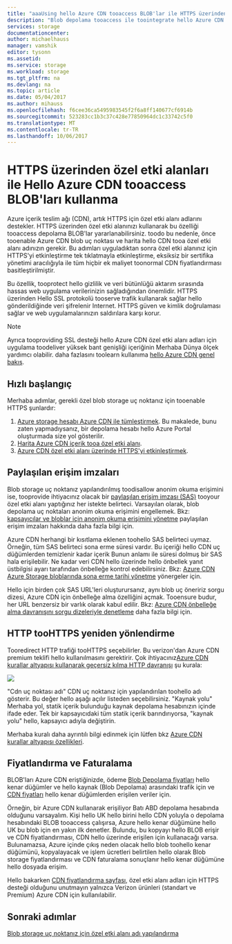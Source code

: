 ```yaml
---
title: "aaaUsing hello Azure CDN tooaccess BLOB'lar ile HTTPS üzerinden özel etki alanları"
description: "Blob depolama tooaccess ile toointegrate hello Azure CDN özel etki alanları ile HTTPS üzerinden nasıl BLOB bilgi edinin"
services: storage
documentationcenter: 
author: michaelhauss
manager: vamshik
editor: tysonn
ms.assetid: 
ms.service: storage
ms.workload: storage
ms.tgt_pltfrm: na
ms.devlang: na
ms.topic: article
ms.date: 05/04/2017
ms.author: mihauss
ms.openlocfilehash: f6cee36ca5495983545f2f6a8ff140677cf6914b
ms.sourcegitcommit: 523283cc1b3c37c428e77850964dc1c33742c5f0
ms.translationtype: MT
ms.contentlocale: tr-TR
ms.lasthandoff: 10/06/2017
---
```

# <a name="using-hello-azure-cdn-tooaccess-blobs-with-custom-domains-over-https"></a>HTTPS üzerinden özel etki alanları ile Hello Azure CDN tooaccess BLOB'ları kullanma

Azure içerik teslim ağı (CDN), artık HTTPS için özel etki alanı adlarını destekler.
HTTPS üzerinden özel etki alanınızı kullanarak bu özelliği tooaccess depolama BLOB'lar yararlanabilirsiniz. toodo bu nedenle, önce tooenable Azure CDN blob uç noktası ve harita hello CDN tooa özel etki alanı adınızın gerekir. Bu adımları uyguladıktan sonra özel etki alanınız için HTTPS'yi etkinleştirme tek tıklatmayla etkinleştirme, eksiksiz bir sertifika yönetimi aracılığıyla ile tüm hiçbir ek maliyet toonormal CDN fiyatlandırması basitleştirilmiştir.

Bu özellik, tooprotect hello gizlilik ve veri bütünlüğü aktarım sırasında hassas web uygulama verilerinizin sağladığından önemlidir. HTTPS üzerinden Hello SSL protokolü tooserve trafik kullanarak sağlar hello gönderildiğinde veri şifrelenir Internet. HTTPS güven ve kimlik doğrulaması sağlar ve web uygulamalarınızın saldırılara karşı korur.

> [!NOTE]
> Ayrıca tooproviding SSL desteği hello Azure CDN özel etki alanı adları için uygulama toodeliver yüksek bant genişliği içeriğinin Merhaba Dünya ölçek yardımcı olabilir.
> daha fazlasını toolearn kullanıma [hello Azure CDN genel bakış](../../cdn/cdn-overview.md).
>
>

## <a name="quick-start"></a>Hızlı başlangıç

Merhaba adımlar, gerekli özel blob storage uç noktanız için tooenable HTTPS şunlardır:

1.  [Azure storage hesabı Azure CDN ile tümleştirmek](../../cdn/cdn-create-a-storage-account-with-cdn.md).
    Bu makalede, bunu zaten yapmadıysanız, bir depolama hesabı hello Azure Portal oluşturmada size yol gösterilir.
2.  [Harita Azure CDN içerik tooa özel etki alanı](../../cdn/cdn-map-content-to-custom-domain.md).
3.  [Azure CDN özel etki alanı üzerinde HTTPS'yi etkinleştirmek](../../cdn/cdn-custom-ssl.md).

## <a name="shared-access-signatures"></a>Paylaşılan erişim imzaları

Blob storage uç noktanız yapılandırılmış toodisallow anonim okuma erişimini ise, tooprovide ihtiyacınız olacak bir [paylaşılan erişim imzası (SAS)](../common/storage-dotnet-shared-access-signature-part-1.md?toc=%2fazure%2fstorage%2fblobs%2ftoc.json) tooyour özel etki alanı yaptığınız her istekte belirteci. Varsayılan olarak, blob depolama uç noktaları anonim okuma erişimini engellemek. Bkz: [kapsayıcılar ve bloblar için anonim okuma erişimini yönetme](storage-manage-access-to-resources.md) paylaşılan erişim imzaları hakkında daha fazla bilgi için.

Azure CDN herhangi bir kısıtlama eklenen toohello SAS belirteci uymaz. Örneğin, tüm SAS belirteci sona erme süresi vardır. Bu içeriği hello CDN uç düğümlerden temizlenir kadar içerik Bunun anlamı ile süresi dolmuş bir SAS hala erişilebilir. Ne kadar veri CDN hello üzerinde hello önbellek yanıt üstbilgisi ayarı tarafından önbelleğe kontrol edebilirsiniz. Bkz: [Azure CDN Azure Storage bloblarında sona erme tarihi yönetme](../../cdn/cdn-manage-expiration-of-blob-content.md) yönergeler için.

Hello için birden çok SAS URL'leri oluşturursanız, aynı blob uç öneririz sorgu dizesi, Azure CDN için önbelleğe alma özelliğini açmak. Tooensure budur, her URL benzersiz bir varlık olarak kabul edilir. Bkz: [Azure CDN önbelleğe alma davranışını sorgu dizeleriyle denetleme](../../cdn/cdn-query-string.md) daha fazla bilgi için.

## <a name="http-toohttps-redirection"></a>HTTP tooHTTPS yeniden yönlendirme

Tooredirect HTTP trafiği tooHTTPS seçebilirler. Bu verizon'dan Azure CDN premium teklifi hello kullanılmasını gerektirir. Çok ihtiyacınız[Azure CDN kurallar altyapısı kullanarak geçersiz kılma HTTP davranışı](../../cdn/cdn-rules-engine.md) şu kurala:

![](./media/storage-https-custom-domain-cdn/redirect-to-https.png)

"Cdn uç noktası adı" CDN uç noktanız için yapılandırılan toohello adı gösterir. Bu değer hello aşağı açılır listeden seçebilirsiniz. "Kaynak yolu" Merhaba yol, statik içerik bulunduğu kaynak depolama hesabınızın içinde ifade eder.
Tek bir kapsayıcıdaki tüm statik içerik barındırıyorsa, "kaynak yolu" hello, kapsayıcı adıyla değiştirin.

Merhaba kuralı daha ayrıntılı bilgi edinmek için lütfen bkz [Azure CDN kurallar altyapısı özellikleri](../../cdn/cdn-rules-engine-reference-features.md).

## <a name="pricing-and-billing"></a>Fiyatlandırma ve Faturalama

BLOB'ları Azure CDN eriştiğinizde, ödeme [Blob Depolama fiyatları](https://azure.microsoft.com/pricing/details/storage/blobs/) hello kenar düğümler ve hello kaynak (Blob Depolama) arasındaki trafik için ve [CDN fiyatları](https://azure.microsoft.com/pricing/details/cdn/) hello kenar düğümlerden erişilen veriler için.

Örneğin, bir Azure CDN kullanarak erişiliyor Batı ABD depolama hesabında olduğunu varsayalım. Kişi hello UK hello birini hello CDN yoluyla o depolama hesabındaki BLOB tooaccess çalışırsa, Azure hello kenar düğümüne hello UK bu blob için en yakın ilk denetler. Bulundu, bu kopyayı hello BLOB erişir ve CDN fiyatlandırması, CDN hello üzerinde erişilen için kullanacağı varsa. Bulunamazsa, Azure içinde çıkış neden olacak hello blob toohello kenar düğümünü, kopyalayacak ve işlem ücretleri belirtilen hello olarak Blob storage fiyatlandırması ve CDN faturalama sonuçlanır hello kenar düğümüne hello dosyada erişim.

Hello bakarken [CDN fiyatlandırma sayfası](https://azure.microsoft.com/pricing/details/cdn/), özel etki alanı adları için HTTPS desteği olduğunu unutmayın yalnızca Verizon ürünleri (standart ve Premium) Azure CDN için kullanılabilir.

## <a name="next-steps"></a>Sonraki adımlar

[Blob storage uç noktanız için özel etki alanı adı yapılandırma](storage-custom-domain-name.md)
